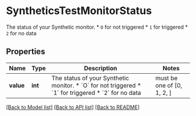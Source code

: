 # SyntheticsTestMonitorStatus

The status of your Synthetic monitor. * `O` for not triggered * `1` for triggered * `2` for no data

## Properties
Name | Type | Description | Notes
------------ | ------------- | ------------- | -------------
**value** | **int** | The status of your Synthetic monitor. * &#x60;O&#x60; for not triggered * &#x60;1&#x60; for triggered * &#x60;2&#x60; for no data |  must be one of [0, 1, 2, ]

[[Back to Model list]](README.md#documentation-for-models) [[Back to API list]](README.md#documentation-for-api-endpoints) [[Back to README]](README.md)


